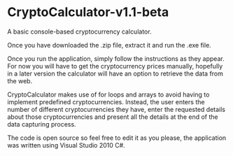 # CryptoCalculator-v1.1-beta
A basic console-based cryptocurrency calculator.

Once you have downloaded the .zip file, extract it and run the .exe file. 

Once you run the application, simply follow the instructions as they appear. For now you will have to get the cryptocurrency prices manually, hopefully in a later version the calculator will have an option to retrieve the data from the web. 

CryptoCalculator makes use of for loops and arrays to avoid having to implement predefined cryptocurrencies. Instead, the user enters the number of different cryptocurrencies they have, enter the requested details about those cryptocurrencies and present all the details at the end of the data capturing process. 

The code is open source so feel free to edit it as you please, the application was written using Visual Studio 2010 C#. 
